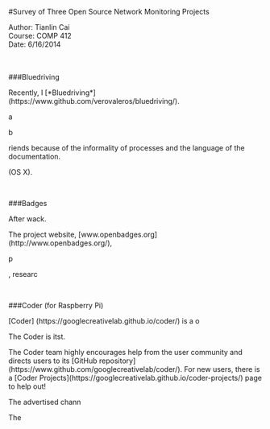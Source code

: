 #Survey of Three Open Source Network Monitoring Projects

Author: Tianlin Cai<br>
Course: COMP 412<br>
Date: 6/16/2014<br>
<br><br>


###Bluedriving
<p>
Recently, I  [*Bluedriving*](https://www.github.com/verovaleros/bluedriving/).  
</p>

<p>
a
</p>

<p>
b
</p>

<p>
riends because of the informality of processes and the language of the documentation.
</p>

<p>
 (OS X).
</p>
<br>

###Badges 

<p>
After wack. </p>

<p>
The project website, [www.openbadges.org] (http://www.openbadges.org/),
</p>

<p>
p
</p>

<p>
, researc
</p>
<br>



###Coder (for Raspberry Pi)

<p>
[Coder] (https://googlecreativelab.github.io/coder/) is a o
</p>

<p>
The Coder is itst.  
</p>

<p>
The Coder team highly encourages help from the user community and directs users to its [GitHub repository](https://www.github.com/googlecreativelab/coder/). For new users, there is a [Coder Projects](https://googlecreativelab.github.io/coder-projects/) page to help out!     
</p>

<p>
The advertised chann  
</p>

<p>
The 
</p>
